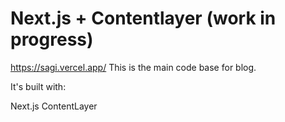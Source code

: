 # Next.js + Contentlayer (work in progress)

https://sagi.vercel.app/
This is the main code base for blog.

It's built with:

Next.js
ContentLayer


